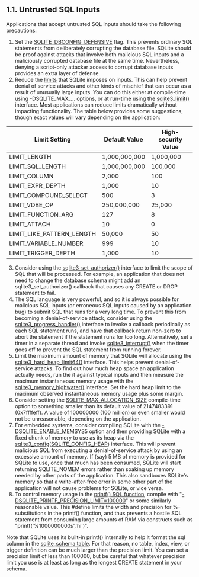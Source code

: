 ## 1\.1\. Untrusted SQL Inputs



Applications that accept untrusted SQL inputs should take the following
precautions:



1. Set the [SQLITE\_DBCONFIG\_DEFENSIVE](c3ref/c_dbconfig_defensive.html#sqlitedbconfigdefensive) flag.
This prevents ordinary SQL statements from deliberately corrupting the 
database file. SQLite should be proof against attacks that involve both
malicious SQL inputs and a maliciously corrupted database file at the
same time. Nevertheless, denying a script\-only attacker access to 
corrupt database inputs provides an extra layer of defense.
2. Reduce the [limits](limits.html) that SQLite imposes on inputs. This can help prevent
denial of service attacks and other kinds of mischief that can occur
as a result of unusually large inputs. You can do this either at compile\-time
using \-DSQLITE\_MAX\_... options, or at run\-time using the
[sqlite3\_limit()](c3ref/limit.html) interface. Most applications can reduce limits
dramatically without impacting functionality. The table below
provides some suggestions, though exact values will vary depending
on the application:





| Limit Setting | Default Value | High\-security Value |
| --- | --- | --- |
| LIMIT\_LENGTH | 1,000,000,000 | 1,000,000 |
| LIMIT\_SQL\_LENGTH | 1,000,000,000 | 100,000 |
| LIMIT\_COLUMN | 2,000 | 100 |
| LIMIT\_EXPR\_DEPTH | 1,000 | 10 |
| LIMIT\_COMPOUND\_SELECT | 500 | 3 |
| LIMIT\_VDBE\_OP | 250,000,000 | 25,000 |
| LIMIT\_FUNCTION\_ARG | 127 | 8 |
| LIMIT\_ATTACH | 10 | 0 |
| LIMIT\_LIKE\_PATTERN\_LENGTH | 50,000 | 50 |
| LIMIT\_VARIABLE\_NUMBER | 999 | 10 |
| LIMIT\_TRIGGER\_DEPTH | 1,000 | 10 |
3. Consider using the [sqlite3\_set\_authorizer()](c3ref/set_authorizer.html) interface to limit
the scope of SQL that will be processed. For example, an application
that does not need to change the database schema might add an
sqlite3\_set\_authorizer() callback that causes any CREATE or DROP
statement to fail.
4. The SQL language is very powerful, and so it is always possible for
malicious SQL inputs (or erroneous SQL inputs caused by an application
bug) to submit SQL that runs for a very long time. To prevent this
from becoming a denial\-of\-service attack, consider using the
[sqlite3\_progress\_handler()](c3ref/progress_handler.html) interface to invoke a callback periodically
as each SQL statement runs, and have that callback return non\-zero to
abort the statement if the statement runs for too long. Alternatively,
set a timer in a separate thread and invoke [sqlite3\_interrupt()](c3ref/interrupt.html) when
the timer goes off to prevent the SQL statement from running forever.
5. Limit the maximum amount of memory that SQLite will allocate using
the [sqlite3\_hard\_heap\_limit64()](c3ref/hard_heap_limit64.html) interface. This helps prevent
denial\-of\-service attacks. To find out how much heap space an
application actually needs, run the it against typical inputs and
then measure the maximum instantaneous memory usage with the 
[sqlite3\_memory\_highwater()](c3ref/memory_highwater.html) interface. Set the hard heap limit
to the maximum observed instantaneous memory usage plus some margin.
6. Consider setting the [SQLITE\_MAX\_ALLOCATION\_SIZE](compile.html#max_allocation_size) compile\-time option
to something smaller than its default value of 2147483391 (0x7ffffeff).
A value of 100000000 (100 million) or even smaller would not be unreasonable,
depending on the application.
7. For embedded systems, consider compiling SQLite with the
[\-DSQLITE\_ENABLE\_MEMSYS5](compile.html#enable_memsys5) option and then providing SQLite with
a fixed chunk of memory to use as its heap via the
[sqlite3\_config](c3ref/config.html)([SQLITE\_CONFIG\_HEAP](c3ref/c_config_covering_index_scan.html#sqliteconfigheap)) interface. This will
prevent malicious SQL from executing a denial\-of\-service attack
by using an excessive amount of memory. If (say) 5 MB of memory
is provided for SQLite to use, once that much has been consumed,
SQLite will start returning SQLITE\_NOMEM errors rather than
soaking up memory needed by other parts of the application.
This also sandboxes SQLite's memory so that a write\-after\-free
error in some other part of the application will not cause
problems for SQLite, or vice versa.
8. To control memory usage in the [printf() SQL function](lang_corefunc.html#printf), compile
with "[\-DSQLITE\_PRINTF\_PRECISION\_LIMIT\=100000](compile.html#printf_precision_limit)" or some similarly
reasonable value.
This \#define limits the width and precision for %\-substitutions in the
printf() function, and thus prevents a hostile SQL statement from
consuming large amounts of RAM via constructs such as
"printf('%1000000000s','hi')".



Note that SQLite uses its built\-in printf() internally to help it
format the sql column in the [sqlite\_schema table](schematab.html). For that reason,
no table, index, view, or trigger definition can be much larger than the
precision limit. You can set a precision limit of less than 100000,
but be careful that whatever precision limit you use is at least as
long as the longest CREATE statement in your schema.



